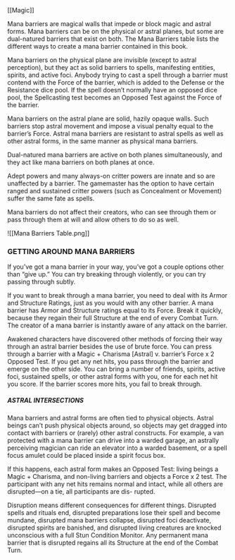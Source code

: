 [[Magic]]

Mana barriers are magical walls that impede or block magic and astral forms. Mana barriers can be on the physical or astral planes, but some are dual-natured barriers that exist on both. The Mana Barriers table lists the different ways to create a mana barrier contained in this book.

Mana barriers on the physical plane are invisible (except to astral perception), but they act as solid barriers to spells, manifesting entities, spirits, and active foci. Anybody trying to cast a spell through a barrier must contend with the Force of the barrier, which is added to the Defense or the Resistance dice pool. If the spell doesn’t normally have an opposed dice pool, the Spellcasting test becomes an Opposed Test against the Force of the barrier.

Mana barriers on the astral plane are solid, hazily opaque walls. Such barriers stop astral movement and impose a visual penalty equal to the barrier’s Force. Astral mana barriers are resistant to astral spells as well as other astral forms, in the same manner as physical mana barriers.

Dual-natured mana barriers are active on both planes simultaneously, and they act like mana barriers on both planes at once.

Adept powers and many always-on critter powers are innate and so are unaffected by a barrier. The gamemaster has the option to have certain ranged and sustained critter powers (such as Concealment or Movement) suffer the same fate as spells.

Mana barriers do not affect their creators, who can see through them or pass through them at will and allow others to do so as well.

![[Mana Barriers Table.png]]

### GETTING AROUND MANA BARRIERS
If you’ve got a mana barrier in your way, you’ve got a couple options other than “give up.” You can try breaking through violently, or you can try passing through subtly.

If you want to break through a mana barrier, you need to deal with its Armor and Structure Ratings, just as you would with any other barrier. A mana barrier has Armor and Structure ratings equal to its Force. Break it quickly, because they regain their full Structure at the end of every Combat Turn. The creator of a mana barrier is instantly aware of any attack on the barrier.

Awakened characters have discovered other methods of forcing their way through an astral barrier besides the use of brute force. You can press through a barrier with a Magic + Charisma [Astral] v. barrier’s Force x 2 Opposed Test. If you get any net hits, you pass through the barrier and emerge on the other side. You can bring a number of friends, spirits, active foci, sustained spells, or other astral forms with you, one for each net hit you score. If the barrier scores more hits, you fail to break through.

##### ASTRAL INTERSECTIONS
Mana barriers and astral forms are often tied to physical objects. Astral beings can’t push physical objects around, so objects may get dragged into contact with barriers or (rarely) other astral constructs. For example, a van protected with a mana barrier can drive into a warded garage, an astrally perceiving magician can ride an elevator into a warded basement, or a spell focus amulet could be placed inside a spirit focus box.

If this happens, each astral form makes an Opposed Test: living beings a Magic + Charisma, and non-living barriers and objects a Force x 2 test. The participant with any net hits remains normal and intact, while all others are disrupted—on a tie, all participants are dis- rupted.

Disruption means different consequences for different things. Disrupted spells and rituals end, disrupted preparations lose their spell and become mundane, disrupted mana barriers collapse, disrupted foci deactivate, disrupted spirits are banished, and disrupted living creatures are knocked unconscious with a full Stun Condition Monitor. Any permanent mana barrier that is disrupted regains all its Structure at the end of the Combat Turn.
